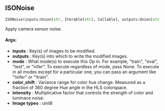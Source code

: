 ## ISONoise
```python
ISONoise(inputs:Union[str, Iterable[str], Callable], outputs:Union[str, Iterable[str]], mode:Union[NoneType, str, Iterable[str]]=None, color_shift:Tuple[float, float]=(0.01, 0.05), intensity:Tuple[float, float]=(0.1, 0.5))
```
Apply camera sensor noise.

#### Args:

* **inputs** :  Key(s) of images to be modified.
* **outputs** :  Key(s) into which to write the modified images.
* **mode** :  What mode(s) to execute this Op in. For example, "train", "eval", "test", or "infer". To execute            regardless of mode, pass None. To execute in all modes except for a particular one, you can pass an argument            like "!infer" or "!train".
* **color_shift** :  Variance range for color hue change. Measured as a fraction of 360 degree Hue angle in the HLS            colorspace.
* **intensity** :  Multiplicative factor that controls the strength of color and luminace noise.
* **Image types** :         uint8    